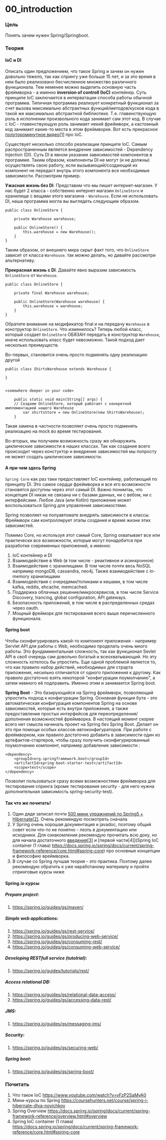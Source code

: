 # 00_introduction

### Цель

Понять зачем нужен Spring/Springboot. 

### Теория

#### IoC и DI
Описать один предложением, что такое Spring и зачем он нужен довольно тяжело, так как спрингу уже больше 15 лет, и за это время в нем было реализовано бесчисленное множество различного функционала. Тем неменее можно выделить основную часть фреймворка - а именно **inversion of controll (IoC)** контейнер. 
Суть принципе IoC заключается в интерватации способа работы обычной программа. Типичная программа реализует конкретный функционал за счет вызова максимально абстрактных функций/методов/кусков кода в такой же максимально абстрактной библиотеке. Т.е. главенствующую роль в исполнении произвольного кода занимает сам этот код. В случае с IoC - главенствующую роль занимает некий фреймворк, а кастомный код занимает какие-то места в этом фреймворке. Вот есть прекрасное [полутороминутное видео[1]](https://www.youtube.com/watch?v=vFzP2SaMyA0) про IoC.

Существует несколько способо реализации принципе IoC. Самым распространенным является внедрение зависимостей - Dependency Injection (DI). Суть DI в явном указании зависимостей компонентов в программе. Таким образом, компоненты DI не могут (и не должны) осуществлять свою работу, если вызывающий/создающий их компонент 
не передаст внутрь этого компонента все необходимые зависимости. Рассмотрим пример.

**Ужасная жизнь без DI**. Представим что мы пишет интернет-магазин. У нас будет 2 класса - собственно интернет магазин ```OnlineStore``` и хранилище с вещами этого магазина - ```Warehouse```. Если не использовать DI, наша программа могла вы выглядеть следующим образом.
```
public class OnlineStore {

    private Warehouse warehouse;

    public OnlineStore() {
        this.warehouse = new Warehouse();
    }
}
```

Таким образом, от внешнего мира скрыт факт того, что ```OnlineStore``` зависит от класса ```Warehouse```. так *можно* делать, но давайте рассмотри альтернативу.

**Прекрасная жизнь с DI**. Давайте явно выразим зависимость ```OnlineStore``` от ```Warehouse```.

```
public class OnlineStore {

    private final Warehouse warehouse;

    public OnlineStore(Warehouse warehouse) {
        this.warehouse = warehouse;
    }
}
```

Обратите внимание на модификатор final и на передачу ```Warehouse``` в конструктор ```OnlineStore```. Что изменилось? Теперь любой класс, который создает ```OnlineStore``` ОБЯЗАН передать в конструктор ```Warehouse```, иначе использовать класс будет невозможно. Такой подход дает несколько преимуществ.

Во-первых, становится очень просто подменять одну реализацию другой

```
public class ShirtsWarehouse extends Warehouse {

}


<somewhere deeper in your code> 

    public static void main(String[] args) {
	// Создаем OnlineStore, который работает с конкретной имплементацией нашего Warehouse
        var shirtsStore = new OnlineStore(new ShirtsWarehouse);
    }
```

Такая замена в частности позволяет очень просто подменять реализацию на mock во время тестирования.

Во-вторых, мы получаем возможность сразу же обнаружить циклические зависимости в наших классах. Так как создание всего происходит через констуктор и внедрение зависимостей мы попросту не может создать циклические зависимости.

#### А при чем здесь Spring

```Spring Core``` как раз таки предоставляет IoC контейнер, работающий по принципу DI. Это самое сердце фреймворка и все его возможности становятся доступны через этот самый DI. Важно понимтаь, что концепция DI никак не связана ни с базами данных, ни с вебом, ни с интерфейсами. Любое Java (или Kotlin) приложение может воспользоваться Spring для управления зависимостями. 

Spring позволяет на полуавтомате внедрять зависимости в классы. Фреймворк сам контроллирует этапы создания и время жизни этих зависимстей.

Помимо Core, но используя этот самый Core,  Spring охватывает все или практически все возможности, которые могут понадобится при разработке современных приложений, а именно:
1. IoC контейнер и DI
2. Взаимодействие в Web (в том числе - реактивное и асинхронное)
3. Взаимодействие с хранилищами. В том числе почти весь NoSQL например mongoDB, cassandra, neo4j. Также взаимодействие с in-memory хранилищами
4. Взаимодействия с очередями/топиками и кешами, в том числе kafka, reddis, ehcache, memcached. 
4. Поддержка облачных решение/микросервисов, в том числе Service Discovery, trancing, global configuration, API gateways. 
5. Безопасность приложений, в том числе в распределенных средах через oauth. 
6. Мощный фрейморк для тестирования всего выше перечисленного функционала.

#### Spring boot

Чтобы сконфигурировать какой-то компонент приложения - например Servlet API для работы с Web, необходимо проделать очень много работы. Это фундамментальная сложность, так как функционал Sevlet API в своб очередь сам довольно богатый и всеохватывающий. Но эту сложность хотелось бы упростить. Еще одной проблемой является то, что как правило набор действий, необходимых для страрта приложения, несильно отличается от одного приложения к другому. Как правило достаточно взять некоторой "конфигурации поумолчанию", а затем немного её подправить. Именно этим и занимается Spring boot.

**Spring Boot** - Это базирующийся на Spring фреймворк, позволяющий упростить подход к конфигурации Spring. Основная функция бута - это автоматическая конфигурация компонентов Spring на основе зависимостей, которые есть внутри приложения, а также предоставление простых интерфейсов для переопределения/дополнения возможностей фреймворка. В настоящий момент скорее всего нет смысла начинать проект на Spring без Spring Boot. Делает он это при помощи особых классов-автоконфигураторов. При работе с фреймворком, как правило достаточно добавить в зависимости один из артефактов-стартеров, чтобы сразу получить сконфигурированный поумолчанию компонент, например добавление зависимости :

```
<dependency>
    <groupId>org.springframework.boot</groupId>
    <artifactId>spring-boot-starter-test</artifactId>
    <scope>test</scope>
</dependency>
``` 

Позволит пользоваться сразу всеми возможностями фреймворка для тестирования спринга (кроме тестирования security - для него нужна дополнительная зависимость spring-security-test). 

#### Так что же почитать!

1. Один дядя записал почти [500 мини упражнений по Spring5 + Hibernate[2]](https://coursehunters.net/course/spring-i-hibernate-dlya-novichkov). Очень рекомендую посмотреть сначала
2. У Spring очень хорошая документация и javadoc, поэтому общий совет если что-то не понятно - лезть в документацию или исходники. Для ознакомления рекомендую прочитать всю доку, но для начала достаточного [введения[3]](https://docs.spring.io/spring/docs/current/spring-framework-reference/overview.html#overview) и [первой части[4]](Spring IoC container (1 глава) https://docs.spring.io/spring/docs/current/spring-framework-reference/core.html#spring-core) про основные концепции и философию вреймворка.
3. В случае со Spring лучшая теория - это практика. Поэтому далее рекомендую обратить к уже наработаному материалу и пройти спринговые курсы ниже

#### Spring.io курсы
##### Prepare project:
1. https://spring.io/guides/gs/maven/

##### Simple web applications:
1. https://spring.io/guides/gs/rest-service/
2. https://spring.io/guides/gs/producing-web-service/
3. https://spring.io/guides/gs/consuming-rest/
4. https://spring.io/guides/gs/consuming-web-service/

##### Developing RESTfull service (tutolrial):
1. https://spring.io/guides/tutorials/rest/

##### Access relational DB:
1. https://spring.io/guides/gs/relational-data-access/
2. https://spring.io/guides/gs/accessing-data-rest/

##### JMS:
1. https://spring.io/guides/gs/messaging-jms/

##### Security:
1. https://spring.io/guides/gs/securing-web/

##### Spring boot:
1. https://spring.io/guides/gs/spring-boot/


### Почитать

1. Что такое IoC https://www.youtube.com/watch?v=vFzP2SaMyA0
2. Мини-курсы по Spring https://coursehunters.net/course/spring-i-hibernate-dlya-novichkov
3. Spring Overview https://docs.spring.io/spring/docs/current/spring-framework-reference/overview.html#overview
4. Spring IoC container (1 глава) https://docs.spring.io/spring/docs/current/spring-framework-reference/core.html#spring-core
